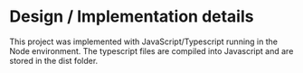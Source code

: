 # Design / Implementation details

This project was implemented with JavaScript/Typescript running in the Node environment. The typescript files are compiled into Javascript and are stored in the dist folder.